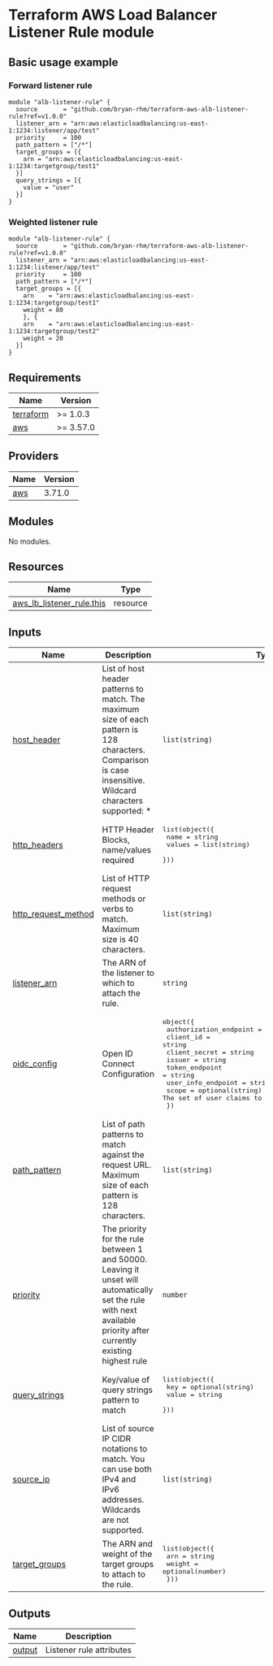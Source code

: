 # Terraform AWS Load Balancer Listener Rule module

## Basic usage example

### Forward listener rule
```
module "alb-listener-rule" {
  source       = "github.com/bryan-rhm/terraform-aws-alb-listener-rule?ref=v1.0.0"
  listener_arn = "arn:aws:elasticloadbalancing:us-east-1:1234:listener/app/test"
  priority     = 100
  path_pattern = ["/*"]
  target_groups = [{
    arn = "arn:aws:elasticloadbalancing:us-east-1:1234:targetgroup/test1"
  }]
  query_strings = [{
    value = "user"
  }]
}
```

### Weighted listener rule
```
module "alb-listener-rule" {
  source       = "github.com/bryan-rhm/terraform-aws-alb-listener-rule?ref=v1.0.0"
  listener_arn = "arn:aws:elasticloadbalancing:us-east-1:1234:listener/app/test"
  priority     = 100
  path_pattern = ["/*"]
  target_groups = [{
    arn    = "arn:aws:elasticloadbalancing:us-east-1:1234:targetgroup/test1"
    weight = 80
    }, {
    arn    = "arn:aws:elasticloadbalancing:us-east-1:1234:targetgroup/test2"
    weight = 20
  }]
}
```

## Requirements

| Name | Version |
|------|---------|
| <a name="requirement_terraform"></a> [terraform](#requirement\_terraform) | >= 1.0.3 |
| <a name="requirement_aws"></a> [aws](#requirement\_aws) | >= 3.57.0 |

## Providers

| Name | Version |
|------|---------|
| <a name="provider_aws"></a> [aws](#provider\_aws) | 3.71.0 |

## Modules

No modules.

## Resources

| Name | Type |
|------|------|
| [aws_lb_listener_rule.this](https://registry.terraform.io/providers/hashicorp/aws/latest/docs/resources/lb_listener_rule) | resource |

## Inputs

| Name | Description | Type | Default | Required |
|------|-------------|------|---------|:--------:|
| <a name="input_host_header"></a> [host\_header](#input\_host\_header) | List of host header patterns to match. The maximum size of each pattern is 128 characters. Comparison is case insensitive. Wildcard characters supported: * | `list(string)` | `[]` | no |
| <a name="input_http_headers"></a> [http\_headers](#input\_http\_headers) | HTTP Header Blocks, name/values required | <pre>list(object({<br>    name   = string<br>    values = list(string)<br>  }))</pre> | `[]` | no |
| <a name="input_http_request_method"></a> [http\_request\_method](#input\_http\_request\_method) | List of HTTP request methods or verbs to match. Maximum size is 40 characters. | `list(string)` | `[]` | no |
| <a name="input_listener_arn"></a> [listener\_arn](#input\_listener\_arn) | The ARN of the listener to which to attach the rule. | `string` | n/a | yes |
| <a name="input_oidc_config"></a> [oidc\_config](#input\_oidc\_config) | Open ID Connect Configuration | <pre>object({<br>    authorization_endpoint = string<br>    client_id              = string<br>    client_secret          = string<br>    issuer                 = string<br>    token_endpoint         = string<br>    user_info_endpoint     = string<br>    scope                  = optional(string) # The set of user claims to be requested from the IdP.<br>  })</pre> | `null` | no |
| <a name="input_path_pattern"></a> [path\_pattern](#input\_path\_pattern) | List of path patterns to match against the request URL. Maximum size of each pattern is 128 characters. | `list(string)` | `[]` | no |
| <a name="input_priority"></a> [priority](#input\_priority) | The priority for the rule between 1 and 50000. Leaving it unset will automatically set the rule with next available priority after currently existing highest rule | `number` | `null` | no |
| <a name="input_query_strings"></a> [query\_strings](#input\_query\_strings) | Key/value of query strings pattern to match | <pre>list(object({<br>    key   = optional(string)<br>    value = string<br>  }))</pre> | `[]` | no |
| <a name="input_source_ip"></a> [source\_ip](#input\_source\_ip) | List of source IP CIDR notations to match. You can use both IPv4 and IPv6 addresses. Wildcards are not supported. | `list(string)` | `[]` | no |
| <a name="input_target_groups"></a> [target\_groups](#input\_target\_groups) | The ARN and weight of the target groups to attach to the rule. | <pre>list(object({<br>    arn    = string<br>    weight = optional(number)<br>  }))</pre> | n/a | yes |

## Outputs

| Name | Description |
|------|-------------|
| <a name="output_output"></a> [output](#output\_output) | Listener rule attributes |
